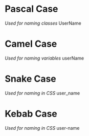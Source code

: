 # Pascal Case
*Used for naming classes*
UserName

# Camel Case
*Used for naming variables*
userName

# Snake Case
*Used for naming in CSS*
user_name

# Kebab Case
*Used for naming in CSS*
user-name

